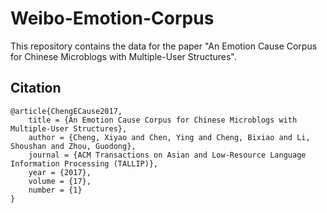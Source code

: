 # Weibo-Emotion-Corpus

This repository contains the data for the paper "An Emotion Cause Corpus for Chinese Microblogs with Multiple-User Structures".

## Citation
```
@article{ChengECause2017,
	title = {An Emotion Cause Corpus for Chinese Microblogs with Multiple-User Structures},
	author = {Cheng, Xiyao and Chen, Ying and Cheng, Bixiao and Li, Shoushan and Zhou, Guodong},
	journal = {ACM Transactions on Asian and Low-Resource Language Information Processing (TALLIP)},
	year = {2017},
	volume = {17},
	number = {1}
}
```

